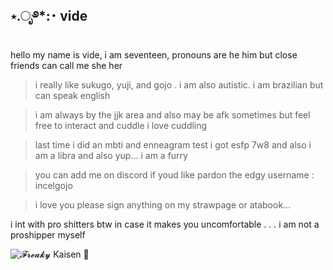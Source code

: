 ## ⋆.ೃ࿔*:･  vide  


hello my name is vide, i am seventeen, pronouns are he him but close friends can call me she her

> i really like sukugo, yuji, and gojo . i am also autistic. i am brazilian but can speak english

> i am always by the jjk area and also may be afk sometimes but feel free to interact and cuddle i love cuddling

> last time i did an mbti and enneagram test i got esfp 7w8 and also i am a libra and also yup... i am a furry

> you can add me on discord if youd like pardon the edgy username  :  incelgojo

> i love you please sign anything on my strawpage or atabook...

i int with pro shitters btw in case it makes you uncomfortable . . . i am not a proshipper myself
> 
![𝓕𝓻𝓮𝓪𝓴𝔂 Kaisen 👅](https://github.com/user-attachments/assets/e357bf8b-0d8b-4617-ac5b-83afe5aa394f)
